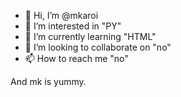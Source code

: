 - 👋 Hi, I’m @mkaroi
- 👀 I’m interested in "PY"
- 🌱 I’m currently learning "HTML"
- 💞️ I’m looking to collaborate on "no"
- 📫 How to reach me "no"

And mk is yummy.

